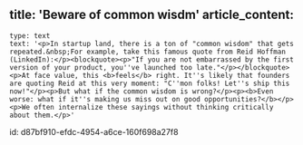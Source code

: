 title: 'Beware of common wisdm'
article_content:
  -
    type: text
    text: '<p>In startup land, there is a ton of "common wisdom" that gets repeated.&nbsp;For example, take this famous quote from Reid Hoffman (LinkedIn):</p><blockquote><p>"If you are not embarrassed by the first version of your product, you''ve launched too late."</p></blockquote><p>At face value, this <b>feels</b> right. It''s likely that founders are quoting Reid at this very moment: "C''mon folks! Let''s ship this now!"</p><p>But what if the common wisdom is wrong?</p><p><b>Even worse: what if it''s making us miss out on good opportunities?</b></p><p>We often internalize these sayings without thinking critically about them.</p>'
id: d87bf910-efdc-4954-a6ce-160f698a27f8
